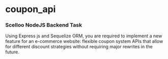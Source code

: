 # coupon_api
### Scelloo NodeJS Backend Task 
Using Express js and Sequelize ORM, you are required to implement a new feature for an e-commerce website: flexible coupon system APIs that allow for different discount strategies without requiring major rewrites in the future.
